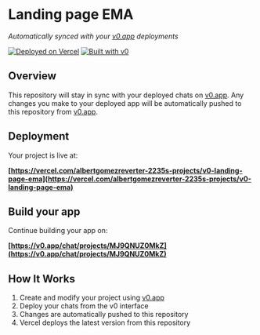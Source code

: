 # Landing page EMA

*Automatically synced with your [v0.app](https://v0.app) deployments*

[![Deployed on Vercel](https://img.shields.io/badge/Deployed%20on-Vercel-black?style=for-the-badge&logo=vercel)](https://vercel.com/albertgomezreverter-2235s-projects/v0-landing-page-ema)
[![Built with v0](https://img.shields.io/badge/Built%20with-v0.app-black?style=for-the-badge)](https://v0.app/chat/projects/MJ9QNUZ0MkZ)

## Overview

This repository will stay in sync with your deployed chats on [v0.app](https://v0.app).
Any changes you make to your deployed app will be automatically pushed to this repository from [v0.app](https://v0.app).

## Deployment

Your project is live at:

**[https://vercel.com/albertgomezreverter-2235s-projects/v0-landing-page-ema](https://vercel.com/albertgomezreverter-2235s-projects/v0-landing-page-ema)**

## Build your app

Continue building your app on:

**[https://v0.app/chat/projects/MJ9QNUZ0MkZ](https://v0.app/chat/projects/MJ9QNUZ0MkZ)**

## How It Works

1. Create and modify your project using [v0.app](https://v0.app)
2. Deploy your chats from the v0 interface
3. Changes are automatically pushed to this repository
4. Vercel deploys the latest version from this repository